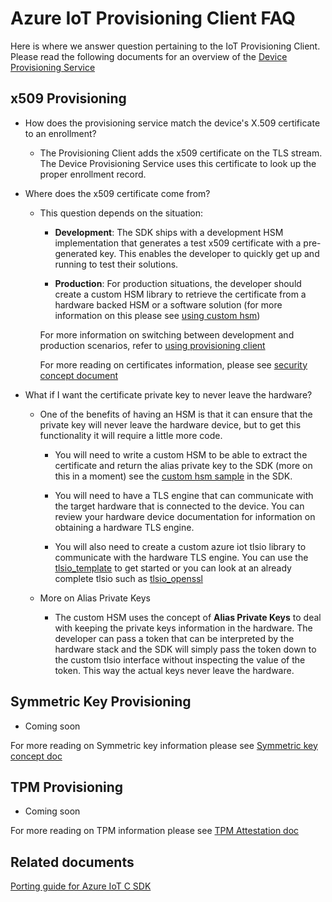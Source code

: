# Azure IoT Provisioning Client FAQ

Here is where we answer question pertaining to the IoT Provisioning Client.  Please read the following documents for an overview of the [Device Provisioning Service](https://docs.microsoft.com/azure/iot-dps/)

## x509 Provisioning

- How does the provisioning service match the device's X.509 certificate to an enrollment?

  - The Provisioning Client adds the x509 certificate on the TLS stream.  The Device Provisioning Service uses this certificate to look up the proper enrollment record.

- Where does the x509 certificate come from?

  - This question depends on the situation:

    - **Development**: The SDK ships with a development HSM implementation that generates a test x509 certificate with a pre-generated key.  This enables the developer to quickly get up and running to test their solutions.

    - **Production**: For production situations, the developer should create a custom HSM library to retrieve the certificate from a hardware backed HSM or a software solution (for more information on this please see [using custom hsm](https://github.com/Azure/azure-iot-sdk-c/blob/main/provisioning_client/devdoc/using_custom_hsm.md))

    For more information on switching between development and production scenarios, refer to [using provisioning client](https://github.com/Azure/azure-iot-sdk-c/blob/main/provisioning_client/devdoc/using_provisioning_client.md)
    
    For more reading on certificates information, please see [security concept document](https://docs.microsoft.com/azure/iot-dps/concepts-security#x509-certificates)

- What if I want the certificate private key to never leave the hardware?

  - One of the benefits of having an HSM is that it can ensure that the private key will never leave the hardware device, but to get this functionality it will require a little more code.

    - You will need to write a custom HSM to be able to extract the certificate and return the alias private key to the SDK (more on this in a moment) see the [custom hsm sample](https://github.com/Azure/azure-iot-sdk-c/blob/main/provisioning_client/samples/custom_hsm_example/custom_hsm_example.c) in the SDK.

    - You will need to have a TLS engine that can communicate with the target hardware that is connected to the device.  You can review your hardware device documentation for information on obtaining a hardware TLS engine.

    - You will also need to create a custom azure iot tlsio library to communicate with the hardware TLS engine.  You can use the [tlsio_template](https://github.com/Azure/azure-c-shared-utility/blob/master/adapters/tlsio_template.c) to get started or you can look at an already complete tlsio such as [tlsio_openssl](https://github.com/Azure/azure-c-shared-utility/blob/master/adapters/tlsio_openssl.c)

  - More on Alias Private Keys

    - The custom HSM uses the concept of **Alias Private Keys** to deal with keeping the private keys information in the hardware.  The developer can pass a token that can be interpreted by the hardware stack and the SDK will simply pass the token down to the custom tlsio interface without inspecting the value of the token.  This way the actual keys never leave the hardware.

## Symmetric Key Provisioning

- Coming soon

For more reading on Symmetric key information please see [Symmetric key concept doc](https://docs.microsoft.com/azure/iot-dps/concepts-symmetric-key-attestation)

## TPM Provisioning

- Coming soon

For more reading on TPM information please see [TPM Attestation doc](https://docs.microsoft.com/azure/iot-dps/concepts-tpm-attestation)

## Related documents

[Porting guide for Azure IoT C SDK](https://github.com/Azure/azure-c-shared-utility/blob/master/devdoc/porting_guide.md)